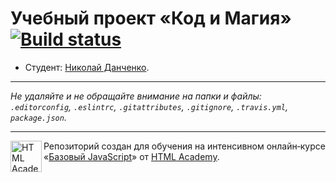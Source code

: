 # Учебный проект «Код и Магия» [![Build status][travis-image]][travis-url]

* Студент: [Николай Данченко](https://up.htmlacademy.ru/javascript/11/user/542021).

---

_Не удаляйте и не обращайте внимание на папки и файлы:_<br>
_`.editorconfig`, `.eslintrc`, `.gitattributes`, `.gitignore`, `.travis.yml`, `package.json`._

---

<a href="https://htmlacademy.ru/intensive/javascript"><img align="left" width="50" height="50" title="HTML Academy" src="https://up.htmlacademy.ru/static/img/intensive/javascript/logo-for-github.svg"></a>

Репозиторий создан для обучения на интенсивном онлайн‑курсе «[Базовый JavaScript](https://htmlacademy.ru/intensive/javascript)» от [HTML Academy](https://htmlacademy.ru).

[travis-image]: https://travis-ci.org/htmlacademy-javascript/542021-code-and-magick.svg?branch=master
[travis-url]: https://travis-ci.org/htmlacademy-javascript/542021-code-and-magick
